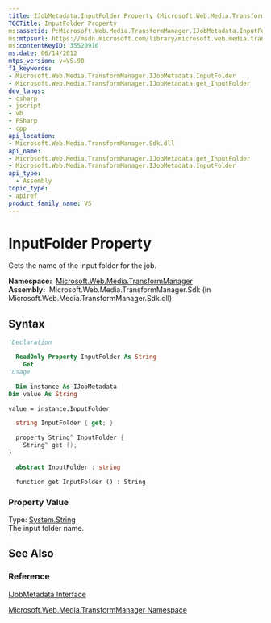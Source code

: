 ```yaml
---
title: IJobMetadata.InputFolder Property (Microsoft.Web.Media.TransformManager)
TOCTitle: InputFolder Property
ms:assetid: P:Microsoft.Web.Media.TransformManager.IJobMetadata.InputFolder
ms:mtpsurl: https://msdn.microsoft.com/library/microsoft.web.media.transformmanager.ijobmetadata.inputfolder(v=VS.90)
ms:contentKeyID: 35520916
ms.date: 06/14/2012
mtps_version: v=VS.90
f1_keywords:
- Microsoft.Web.Media.TransformManager.IJobMetadata.InputFolder
- Microsoft.Web.Media.TransformManager.IJobMetadata.get_InputFolder
dev_langs:
- csharp
- jscript
- vb
- FSharp
- cpp
api_location:
- Microsoft.Web.Media.TransformManager.Sdk.dll
api_name:
- Microsoft.Web.Media.TransformManager.IJobMetadata.get_InputFolder
- Microsoft.Web.Media.TransformManager.IJobMetadata.InputFolder
api_type:
  - Assembly
topic_type:
- apiref
product_family_name: VS
---
```


# InputFolder Property

Gets the name of the input folder for the job.

**Namespace:**  [Microsoft.Web.Media.TransformManager](microsoft-web-media-transformmanager-namespace.md)  
**Assembly:**  Microsoft.Web.Media.TransformManager.Sdk (in Microsoft.Web.Media.TransformManager.Sdk.dll)

## Syntax

```vb
'Declaration

  ReadOnly Property InputFolder As String
    Get
'Usage

  Dim instance As IJobMetadata
Dim value As String

value = instance.InputFolder
```

```csharp
  string InputFolder { get; }
```

```cpp
  property String^ InputFolder {
    String^ get ();
}
```

``` fsharp
  abstract InputFolder : string
```

```jscript
  function get InputFolder () : String
```

### Property Value

Type: [System.String](https://msdn.microsoft.com/library/s1wwdcbf)  
The input folder name.  

## See Also

### Reference

[IJobMetadata Interface](ijobmetadata-interface-microsoft-web-media-transformmanager.md)

[Microsoft.Web.Media.TransformManager Namespace](microsoft-web-media-transformmanager-namespace.md)
